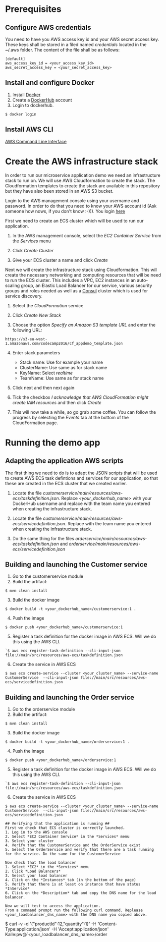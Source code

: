 # Prerequisites  #
## Configure AWS credentials ##
You need to have you AWS access key id and your AWS secret access key.
These keys shall be stored in a filed named *credentials* located in the ~/.aws folder.
The content of the file shall be as follows:

````
[default] 
aws_access_key_id = <your_access_key_id>  
aws_secret_access_key = <your_secret_access_key>
````

## Install and configure Docker ##
1. Install [Docker](https://docs.docker.com)
2. Create a [DockerHub](https://hub.docker.com) account
2. Login to dockerhub. 
````
$ docker login
````

## Install AWS CLI ##
[AWS Command Line Interface](https://aws.amazon.com/cli/)

# Create the AWS infrastructure stack #
In order to run our microservice application demo we need an infrastructure stack to run on. We will use AWS Cloudformation to create the stack. The Cloudformation templates to create the stack are available in this repository but they have also been stored in an AWS S3 bucket.

Login to the AWS management console using your username and password. In order to do that you need to know your AWS account id (Ask someone how nows, if you don't know :-))). 
You login [here](https://aws.amazon.com/)  

First we need to create an ECS cluster which will be used to run our application.

1. In the AWS management console, select the *EC2 Container Service* from the *Services* menu

2. Click *Create Cluster*

3. Give your ECS cluster a name and click *Create*

Next we will create the infrastructure stack using Cloudformation. This will create the necessary networking and computing resources that will be need to run the ECS cluster. This includes a VPC, EC2 instances in an auto-scaling group, an Elastic Load Balancer for our service, various security groups and roles needed as well as a [Consul](https://www.consul.io) cluster which is used for service discovery.  

1. Select the *CloudFormation* service

2. Click *Create New Stack*

3. Choose the option *Specify an Amazon S3 template URL* and enter the following URL:
````
https://s3-eu-west-1.amazonaws.com/codecamp2016/cf_appdemo_template.json
````

4. Enter stack parameters
   * Stack name: Use for example your name
   * ClusterName: Use same as for stack name
   * KeyName: Select *realtime*
   * TeamName: Use same as for stack name

5. Click next and then next again

6.  Tick the checkbox *I acknowledge that AWS CloudFormation might create IAM resources* and then click *Create*

7. This will now take a while, so go grab some coffee. You can follow the progress by selecting the *Events* tab at the bottom of the CloudFormation page.  


# Running the demo app #
## Adapting the application AWS scripts ##
The first thing we need to do is to adapt the JSON scripts that will be used to create AWS ECS task defintions and services for our application, so that these are created in the ECS cluster that we created earlier.

1. Locate the file *customerservice/main/resources/aws-ecs/taskdefinition.json*. 
Replace *<your_dockerhub_name>* with your DockerHub username and replace *<TeamName>* with the team name you entered when creating the infrastructure stack.

2. Locate the file *customerservice/main/resources/aws-ecs/servicedefinition.json*. Replace *<TeamName>* with the team name you entered when creating the infrastructure stack.  

3. Do the same thing for the files *orderservice/main/resources/aws-ecs/taskdefinition.json* and *orderservice/main/resources/aws-ecs/servicedefinition.json*

## Building and launching the Customer service ##
1. Go to the customerservice module
2. Build the artifact: 
````
$ mvn clean install
````
3. Build the docker image
````
$ docker build -t <your_dockerhub_name>/customerservice:1 .
````
4. Push the image
````
$ docker push <your_dockerhub_name>/customerservice:1
````
5. Register a task definition for the docker image in AWS ECS. Will we do this using the AWS CLI.
````
`$ aws ecs register-task-definition --cli-input-json file://main/src/resources/aws-ecs/taskdefinition.json
````
6. Create the service in AWS ECS 
````
$ aws ecs create-service --cluster <your_cluster_name> --service-name CustomerService  --cli-input-json file://main/src/resources/aws-ecs/servicedefinition.json
````

## Building and launching the Order service ##
1. Go to the orderservice module
2. Build the artifact:
````
$ mvn clean install
````
3. Build the docker image
````
$ docker build -t <your_dockerhub_name>/orderservice:1 .
````
4. Push the image
````
$ docker push <your_dockerhub_name>/orderservice:1
````
5. Register a task definition for the docker image in AWS ECS. Will we do this using the AWS CLI.
````
`$ aws ecs register-task-definition --cli-input-json file://main/src/resources/aws-ecs/taskdefinition.json
````
6. Create the service in AWS ECS
````
$ aws ecs create-service --cluster <your_cluster_name> --service-name CustomerService  --cli-input-json file://main/src/resources/aws-ecs/servicedefinition.json

## Verifying that the application is running ##
First we check that ECS cluster is correctly launched.
1. Log in to the AWS console
2. Select *EC2 Container Service* in the *Services* menu
3. Select your cluster
4. Verify that the CustomerService and the OrderService exist
5. Select the OrderService and verify that there are a task running for the service. Do the same for the CustomerService

Now check that the load balancer
1. Select *EC2* in the *Services* memu
2. Click *Load Balancers*
3. Select your load balancer
4. Click on the *Instances* tab (in the bottom of the page)
5. Verify that there is at least on instance that have status *InService*
6. Click on the *Description* tab and copy the DNS name for the load balancer.

Now we will test to access the application.
From a command prompt run the following curl command. Replease <your_loadbalancer_dns_name> with the DNS name you copied above.
````
$ curl -v -d '{"productId":12,"quantity":1}' -H 'Content-Type:application/json' -H 'Accept:application/json'  Kalle:pw@`<your_loadbalancer_dns_name>/order
````


 
